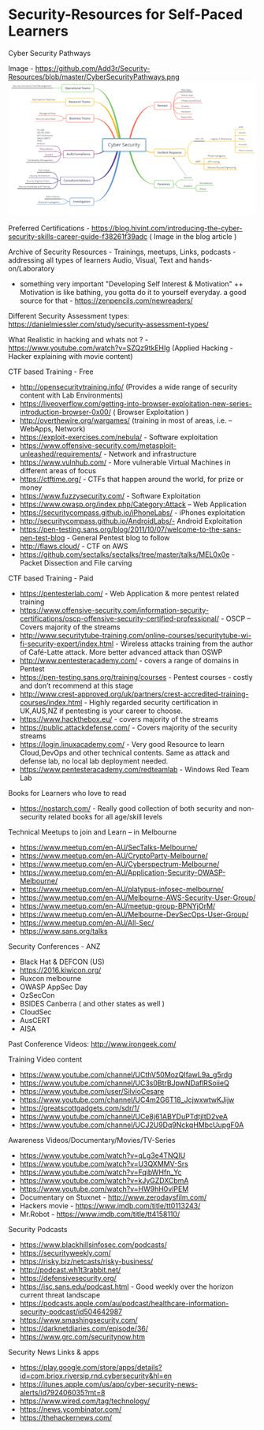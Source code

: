 # Security-Resources for Self-Paced Learners

Cyber Security Pathways

Image - https://github.com/Add3r/Security-Resources/blob/master/CyberSecurityPathways.png
![](CyberSecuirtyPathways.png)

Preferred Certifications - https://blog.hivint.com/introducing-the-cyber-security-skills-career-guide-f38261f39adc ( Image in the blog article )

Archive of Security Resources - Trainings, meetups, Links, podcasts - addressing all types of learners Audio, Visual, Text and hands-on/Laboratory
+ something very important "Developing Self Interest & Motivation"
++ Motivation is like bathing, you gotta do it to yourself everyday. a good source for that - https://zenpencils.com/newreaders/

Different Security Assessment types:  https://danielmiessler.com/study/security-assessment-types/

What Realistic in hacking and whats not ? - https://www.youtube.com/watch?v=SZQz9tkEHIg (Applied Hacking - Hacker explaining with movie content)

CTF based Training - Free

* http://opensecuritytraining.info/ (Provides a wide range of security content with Lab Environments)
* https://liveoverflow.com/getting-into-browser-exploitation-new-series-introduction-browser-0x00/ ( Browser Exploitation )
* http://overthewire.org/wargames/ (training in most of areas, i.e. – WebApps, Network)
* https://exploit-exercises.com/nebula/ - Software exploitation
* https://www.offensive-security.com/metasploit-unleashed/requirements/ - Network and infrastructure
* https://www.vulnhub.com/ - More vulnerable Virtual Machines in different areas of focus
* https://ctftime.org/ - CTFs that happen around the world, for prize or money
* https://www.fuzzysecurity.com/ - Software Exploitation
* https://www.owasp.org/index.php/Category:Attack – Web Application
* https://securitycompass.github.io/iPhoneLabs/ - iPhones exploitation
* http://securitycompass.github.io/AndroidLabs/- Android Exploitation
* https://pen-testing.sans.org/blog/2011/10/07/welcome-to-the-sans-pen-test-blog - General Pentest blog to follow
* http://flaws.cloud/ - CTF on AWS
* https://github.com/sectalks/sectalks/tree/master/talks/MEL0x0e - Packet Dissection and File carving

CTF based Training - Paid

* https://pentesterlab.com/ - Web Application & more pentest related training
* https://www.offensive-security.com/information-security-certifications/oscp-offensive-security-certified-professional/ - OSCP – Covers majority of the streams
* http://www.securitytube-training.com/online-courses/securitytube-wi-fi-security-expert/index.html - Wireless attacks training from the author of Café-Latte attack. More better advanced attack than OSWP
* http://www.pentesteracademy.com/ - covers a range of domains in Pentest
* https://pen-testing.sans.org/training/courses - Pentest courses - costly and don’t recommend at this stage
* http://www.crest-approved.org/uk/partners/crest-accredited-training-courses/index.html - Highly regarded security certification in UK,AUS,NZ if pentesting is your career to choose.
* https://www.hackthebox.eu/ - covers majority of the streams
* https://public.attackdefense.com/ - Covers majority of the security streams
* https://login.linuxacademy.com/ - Very good Resource to learn Cloud,DevOps and other technical contents. Same as attack and defense lab, no local lab deployment needed.
* https://www.pentesteracademy.com/redteamlab - Windows Red Team Lab

Books for Learners who love to read

* https://nostarch.com/ - Really good collection of both security and non-security related books for all age/skill levels

Technical Meetups to join and Learn – in Melbourne

* https://www.meetup.com/en-AU/SecTalks-Melbourne/
* https://www.meetup.com/en-AU/CryptoParty-Melbourne/
* https://www.meetup.com/en-AU/Cyberspectrum-Melbourne/
* https://www.meetup.com/en-AU/Application-Security-OWASP-Melbourne/
* https://www.meetup.com/en-AU/platypus-infosec-melbourne/
* https://www.meetup.com/en-AU/Melbourne-AWS-Security-User-Group/
* https://www.meetup.com/en-AU/meetup-group-BPNYjOrM/
* https://www.meetup.com/en-AU/Melbourne-DevSecOps-User-Group/
* https://www.meetup.com/en-AU/All-Sec/
* https://www.sans.org/talks

Security Conferences - ANZ

* Black Hat & DEFCON (US)
* https://2016.kiwicon.org/
* Ruxcon melbourne
* OWASP AppSec Day
* OzSecCon
* BSIDES Canberra ( and other states as well )
* CloudSec
* AusCERT
* AISA

Past Conference Videos: http://www.irongeek.com/

Training Video content

* https://www.youtube.com/channel/UCthV50MozQIfawL9a_g5rdg
* https://www.youtube.com/channel/UC3s0BtrBJpwNDaflRSoiieQ
* https://www.youtube.com/user/SilvioCesare
* https://www.youtube.com/channel/UC4m2G6T18_JcjwxwtwKJijw
* https://greatscottgadgets.com/sdr/1/
* https://www.youtube.com/channel/UCe8j61ABYDuPTdtjItD2veA
* https://www.youtube.com/channel/UCJ2U9Dq9NckqHMbcUupgF0A

Awareness Videos/Documentary/Movies/TV-Series

* https://www.youtube.com/watch?v=qLg3e4TNQIU
* https://www.youtube.com/watch?v=U3QXMMV-Srs
* https://www.youtube.com/watch?v=FqibWHfn_Yc
* https://www.youtube.com/watch?v=kJyGZDXCbmA
* https://www.youtube.com/watch?v=HW9hH0vlPEM
* Documentary on Stuxnet - http://www.zerodaysfilm.com/
* Hackers movie - https://www.imdb.com/title/tt0113243/
* Mr.Robot - https://www.imdb.com/title/tt4158110/
 
Security Podcasts

* https://www.blackhillsinfosec.com/podcasts/
* https://securityweekly.com/
* https://risky.biz/netcasts/risky-business/
* http://podcast.wh1t3rabbit.net/
* https://defensivesecurity.org/
* https://isc.sans.edu/podcast.html - Good weekly over the horizon current threat landscape
* https://podcasts.apple.com/au/podcast/healthcare-information-security-podcast/id504642987
* https://www.smashingsecurity.com/
* https://darknetdiaries.com/episode/36/
* https://www.grc.com/securitynow.htm

Security News Links & apps

* https://play.google.com/store/apps/details?id=com.briox.riversip.rnd.cybersecurity&hl=en
* https://itunes.apple.com/us/app/cyber-security-news-alerts/id792406035?mt=8
* https://www.wired.com/tag/technology/
* https://news.ycombinator.com/
* https://thehackernews.com/
